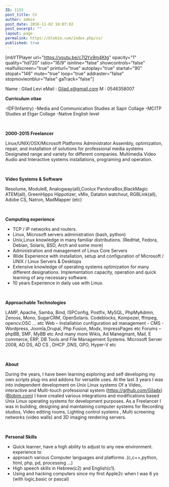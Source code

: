 ```yaml
---
ID: 1155
post_title: CV
author: admin
post_date: 2016-11-02 10:07:02
post_excerpt: ""
layout: page
permalink: https://blobim.com/index.php/cv/
published: true
---
```

[mbYTPlayer url="https://youtu.be/c7QYx9m4Ktg" opacity="1" quality="hd720" ratio="16/9" isinline="false" showcontrols="false" realfullscreen="true" printurl="true" autoplay="true" startat="90" stopat="146" mute="true" loop="true" addraster="false" stopmovieonblur="false" gaTrack="false"]

Name : Gilad Levi
eMail : <a href="mailto:Gilad@blobim.com">Gilad.x@gmail.com</a>
M : 0546358007

<strong>Curriculum vitae</strong>

-IDF(Infantry)
-Media and Communication Studies at Sapir Collage
-MCITP Studies at Etgar Collage
-Native English level

&nbsp;

<strong>2000-2015 Freelancer</strong>

Linux/UNIX/OSX/Microsoft Platforms Administrator
Assembly, optimization, repair, and installation of solutions for professional media systems
Designated range and variety for different companies.
Multimedia Video Audio and Interactive systems installations, programing and operation.

&nbsp;

<strong>Video Systems &amp; Software</strong>

Resolume, Module8, Analogway(all),Coolux PandoraBox,BlackMagic ATEM(all), GreenHippo Hippotizer, vMix, Dataton watchout, RGBLink(all), Adobe CS, Natron, MadMapper (etc)

&nbsp;

<strong>Computing experience</strong>

- TCP / IP networks and routers.
- Linux, Microsoft servers administration (bash, python)
- Unix,Linux knowledge in many familiar distributions.
(RedHat, Fedora, Debian, Solaris, BSD, Arch and some more)
- Administration and management of Linux Core Servers
- Wide Experience with installation, setup and configuration of Microsoft / UNIX / Linux Servers &amp; Desktops
- Extensive knowledge of operating systems optimization for many different designations.
Implementation capacity, operation and quick learning of any necessary software.
- 10 years Experience in daily use with Linux.

&nbsp;

<strong>Approachable Technologies</strong>

LAMP, Apache, Samba, Bind, ISPConfig, Postfix, MySQL, PhpMyAdmin, Zenoss, Mono,
SugarCRM, OpenSolaris. Codeblocks, Kompozer, ffmpeg, opencv.OSC ... etc
Web – Installation cunfiguration ad management -
CMS - Wordpress, Joomla,Drupal, Php Fusion, Modx, ImpressPages etc
Forums – phpBB, SMF, MyBB etc
And many more Wikis, Ad Manegmant, Mail, E commerce, ERP, DB Tools and
File Management Systems.
Microsoft
Server 2008, AD DS, AD CS , DHCP ,DNS, GPO, Hyper-V etc

&nbsp;

<strong>About</strong>

During the years, I have been learning exploring and self developing my own scripts plug-ins and addons for versatile uses.
At the last 3 years I was into independent development on Unix Linux systems
Of a Video, interactive and Multi-touch professional system (<a href="https://github.com/Giladx">https://github.com/Giladx</a>)(<a href="https://Blobim.com">Blobim.com</a>)
I have created various integrations and modifications based Unix Linux operating systems
for development purposes.
As a Freelancer I was in building, designing and maintaining computer systems for
Recording studios, Video editing rooms, Lighting control systems , Multi screening networks (video walls) and 3D imaging rendering servers.

&nbsp;

<strong>Personal Skills</strong>

- Quick learner, have a high ability to adjust to any new environment. experience to
- approach various Computer languages and platforms .(c,c++,python, html, php, pd, processing ...)
- High speech skills in Hebrew(c2) and English(c1).
- Using and hacking computers since my first Apple2c when I was 6 yo (with logic,basic or pascal)